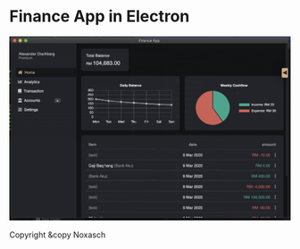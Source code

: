 # Finance App in Electron

![dasd](https://github.com/noxasch/finance_project/blob/master/finance_app_ss.jpeg?raw=true)


Copyright &copy Noxasch
